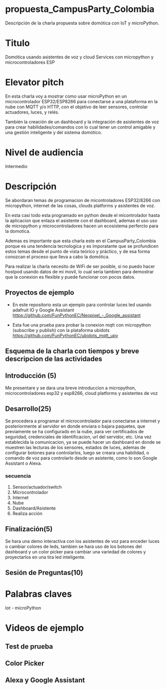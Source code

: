 # propuesta_CampusParty_Colombia


Descripción de la charla propuesta sobre domótica con IoT y microPython.

# Titulo

Domótica usando asistentes de voz y cloud Services con micropython y microcontroladores ESP

# Elevator pitch

En esta charla voy a mostrar como usar microPython en un microcontrolador ESP32/ESP8266 para conectarse a una plataforma en la nube con MQTT y/o HTTP, con el objetivo de leer sensores, controlar actuadores, luces, y relés. 

También la creación de un dashboard y la integración de asistentes de voz para crear habilidades/comandos con lo cual tener un control amigable y una gestión inteligente y del sistema domótico.

# Nivel de audiencia 

Intermedio

# Descripción

Se abordaran temas de programacion de micontroladores ESP32/8266 con micropython, internet de las cosas, clouds platforms y asistentes de voz.

En esta casi todo esta programado en python desde el micontrolador hasta la aplicacion que enlaza el asistente con el dashboard, ademas el uso uso de micropython y microcontroladores hacen un ecosistema perfercto para la domotica. 

Ademas es importante que esta charla este en el CampusParty_Colombia porque es una tendencia tecnologica y es imporatante que se profundicen estos temas desde el punto de vista teórico y práctico, y de esa forma conozcan el proceso que lleva a cabo la domótica.

Para realizar la charla necesito de WiFi de ser posible, si no puedo hacer hostpod usando datos de mi movil, lo cual seria tambien para demostrar que la conexion es flexible y puede funcionar con pocos datos.

## Proyectos de ejemplo

* En este repositorio esta un ejemplo para controlar luces led usando adafruit IO y Google Assistant
https://github.com/FunPythonEC/Neopixel_-_Google_assistant

* Esta fue una prueba para probar la conexion mqtt con micropython (subscribe y publish) con la plataforma ubidots
https://github.com/FunPythonEC/ubidots_mqtt_upy

## Esquema de la charla con tiempos y breve descripcion de las actividades

## Introducción (5)

Me presentare y se dara una breve introduccion a micropython, microcontroladores esp32 y esp8266, cloud platforms y asistentes de voz

## Desarrollo(25)

Se procedera a programar el microcontrolador para conectarse a internet y posteriormente al servidor en donde enviara o bajara paquetes, que previamente se ha configurado en la nube, para ver certificados de seguridad, credenciales de identificacion, url del servidor, etc.
Una vez establecida la comunicacion, ya se puede hacer un dashboard en donde se muestren las lecturas de los sensores, estados de luces, ademas de configurar botones para controlarlos, luego se creara una habilidad, o comando de voz para controlarlo desde un asistente, como lo son Google Assistant o Alexa.

### secuencia

1. Sensor/actuador/switch
2. Microcontrolador
3. Internet
4. Nube
5. Dashboard/Asistente
6. Realiza acción

## Finalización(5)

Se hara una demo interactiva con los asistentes de voz para enceder luces o cambiar colores de leds, tambien se hara uso de los botones del dashboard y un color picker para cambiar una variedad de colores y proyectarlos en una tira led inteligente. 

## Sesión de Preguntas(10)

# Palabras claves

Iot - microPython

# Videos de ejemplo
## Test de prueba

## Color Picker
## Alexa y Google Assistant
